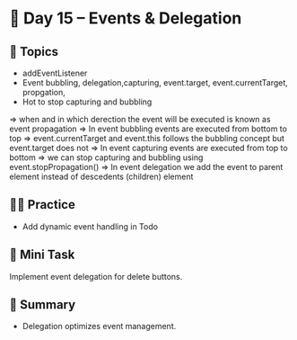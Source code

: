 # 📘 Day 15 – Events & Delegation

## 📖 Topics

- addEventListener
- Event bubbling, delegation,capturing, event.target, event.currentTarget, propgation,
- Hot to stop capturing and bubbling

=> when and in which derection the event will be executed is known as event propagation
=> In event bubbling events are executed from bottom to top
=> event.currentTarget and event.this follows the bubbling concept but event.target does not
=> In event capturing events are executed from top to bottom
=> we can stop capturing and bubbling using event.stopPropagation()
=> In event delegation we add the event to parent element instead of descedents (children) element

## 👨‍💻 Practice

- Add dynamic event handling in Todo

## 🚀 Mini Task

Implement event delegation for delete buttons.

## 🧠 Summary

- Delegation optimizes event management.
